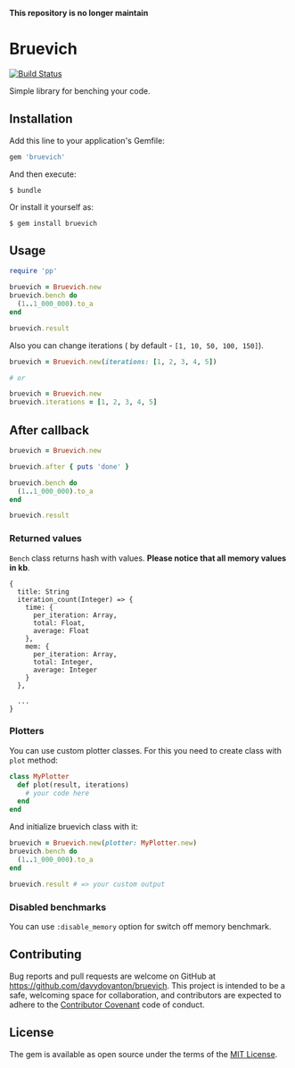 **This repository is no longer maintain**

# Bruevich
[![Build Status](https://travis-ci.org/davydovanton/bruevich.svg?branch=master)](https://travis-ci.org/davydovanton/bruevich)

Simple library for benching your code.

## Installation

Add this line to your application's Gemfile:

```ruby
gem 'bruevich'
```

And then execute:

    $ bundle

Or install it yourself as:

    $ gem install bruevich

## Usage

```ruby
require 'pp'

bruevich = Bruevich.new
bruevich.bench do
  (1..1_000_000).to_a
end

bruevich.result
```

Also you can change iterations ( by default - `[1, 10, 50, 100, 150]`).

```ruby
bruevich = Bruevich.new(iterations: [1, 2, 3, 4, 5])

# or

bruevich = Bruevich.new
bruevich.iterations = [1, 2, 3, 4, 5]
```

## After callback
``` ruby
bruevich = Bruevich.new

bruevich.after { puts 'done' }

bruevich.bench do
  (1..1_000_000).to_a
end

bruevich.result
```

### Returned values
`Bench` class returns hash with values. **Please notice that all memory values in kb**.

```
{
  title: String
  iteration_count(Integer) => {
    time: {
      per_iteration: Array,
      total: Float,
      average: Float
    },
    mem: {
      per_iteration: Array,
      total: Integer,
      average: Integer
    }
  },

  ...
}
```

### Plotters
You can use custom plotter classes. For this you need to create class with `plot` method:
```ruby
class MyPlotter
  def plot(result, iterations)
    # your code here
  end
end
```

And initialize bruevich class with it:
```ruby
bruevich = Bruevich.new(plotter: MyPlotter.new)
bruevich.bench do
  (1..1_000_000).to_a
end

bruevich.result # => your custom output
```

### Disabled benchmarks
You can use `:disable_memory` option for switch off memory benchmark.

## Contributing

Bug reports and pull requests are welcome on GitHub at https://github.com/davydovanton/bruevich. This project is intended to be a safe, welcoming space for collaboration, and contributors are expected to adhere to the [Contributor Covenant](http://contributor-covenant.org) code of conduct.


## License

The gem is available as open source under the terms of the [MIT License](http://opensource.org/licenses/MIT).

